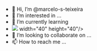 - 👋 Hi, I’m @marcelo-s-teixeira
- 👀 I’m interested in ...
- 🌱 I’m currently learning 
- <img src="https://cdn.jsdelivr.net/gh/devicons/devicon/icons/java/java-original.svg" /> width="40" height="40"/>
- 💞️ I’m looking to collaborate on ...
- 📫 How to reach me ...

<!---
marcelo-s-teixeira/marcelo-s-teixeira is a ✨ special ✨ repository because its `README.md` (this file) appears on your GitHub profile.
You can click the Preview link to take a look at your changes.
--->

